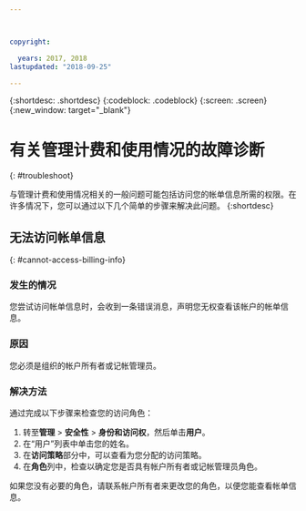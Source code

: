 ```yaml
---



copyright:

  years: 2017, 2018
lastupdated: "2018-09-25"

---
```


{:shortdesc: .shortdesc}
{:codeblock: .codeblock}
{:screen: .screen}
{:new_window: target="_blank"}

# 有关管理计费和使用情况的故障诊断
{: #troubleshoot}

与管理计费和使用情况相关的一般问题可能包括访问您的帐单信息所需的权限。在许多情况下，您可以通过以下几个简单的步骤来解决此问题。
{:shortdesc}

## 无法访问帐单信息
{: #cannot-access-billing-info}

### 发生的情况

您尝试访问帐单信息时，会收到一条错误消息，声明您无权查看该帐户的帐单信息。

### 原因

您必须是组织的帐户所有者或记帐管理员。 

### 解决方法

通过完成以下步骤来检查您的访问角色： 

1. 转至**管理** > **安全性** > **身份和访问权**，然后单击**用户**。
2. 在“用户”列表中单击您的姓名。
3. 在**访问策略**部分中，可以查看为您分配的访问策略。 
4. 在**角色**列中，检查以确定您是否具有帐户所有者或记帐管理员角色。  

如果您没有必要的角色，请联系帐户所有者来更改您的角色，以便您能查看帐单信息。  
